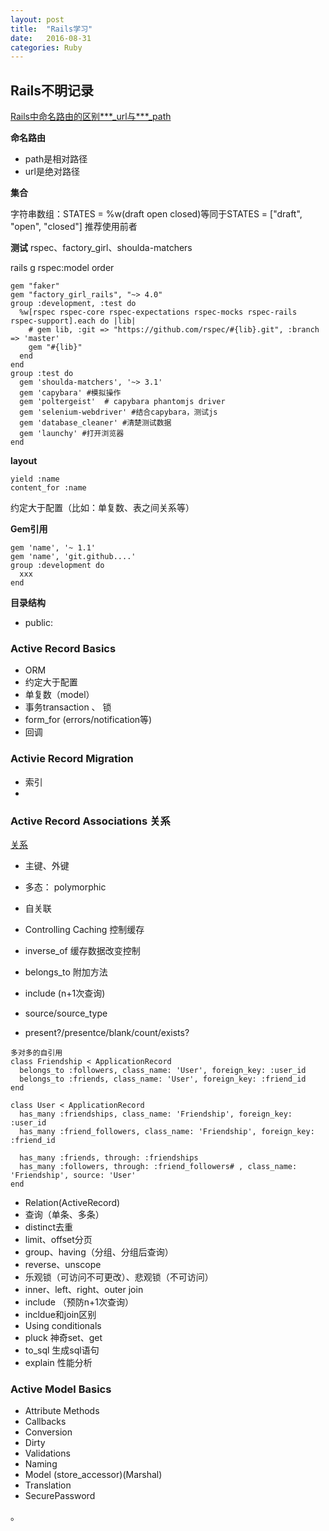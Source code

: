```yaml
---
layout: post
title:  "Rails学习"
date:   2016-08-31
categories: Ruby
---
```


## Rails不明记录
[Rails中命名路由的区别***_url与***_path](http://www.tuicool.com/articles/J7bYJfN)

**命名路由**

* path是相对路径
* url是绝对路径

**集合**

字符串数组：STATES = %w(draft open closed)等同于STATES = ["draft", "open", "closed"] 推荐使用前者

**测试**
rspec、factory_girl、shoulda-matchers

rails g rspec:model order

```
gem "faker"
gem "factory_girl_rails", "~> 4.0"
group :development, :test do
  %w[rspec rspec-core rspec-expectations rspec-mocks rspec-rails rspec-support].each do |lib|
    # gem lib, :git => "https://github.com/rspec/#{lib}.git", :branch => 'master'
    gem "#{lib}"
  end
end
group :test do
  gem 'shoulda-matchers', '~> 3.1'
  gem 'capybara' #模拟操作
  gem 'poltergeist'  # capybara phantomjs driver
  gem 'selenium-webdriver' #结合capybara，测试js
  gem 'database_cleaner' #清楚测试数据
  gem 'launchy' #打开浏览器
end
```

**layout**

```
yield :name
content_for :name
```
约定大于配置（比如：单复数、表之间关系等）

**Gem引用**

```
gem 'name', '~ 1.1'
gem 'name', 'git.github....'
group :development do
  xxx
end
```
**目录结构**

* public: 


### Active Record Basics
* ORM
* 约定大于配置
* 单复数（model）
* 事务transaction 、 锁
* form_for (errors/notification等)
* 回调

### Activie Record Migration
* 索引
* 


### Active Record Associations 关系
[关系](http://guides.rubyonrails.org/association_basics.html)

* 主键、外键
* 多态： polymorphic
* 自关联
* Controlling Caching 控制缓存
* inverse_of 缓存数据改变控制

* belongs_to 附加方法
* include (n+1次查询)
* source/source_type
* present?/presentce/blank/count/exists?


```
多对多的自引用
class Friendship < ApplicationRecord
  belongs_to :followers, class_name: 'User', foreign_key: :user_id
  belongs_to :friends, class_name: 'User', foreign_key: :friend_id
end

class User < ApplicationRecord
  has_many :friendships, class_name: 'Friendship', foreign_key: :user_id
  has_many :friend_followers, class_name: 'Friendship', foreign_key: :friend_id

  has_many :friends, through: :friendships
  has_many :followers, through: :friend_followers# , class_name: 'Friendship', source: 'User'
end

```

* Relation(ActiveRecord)
* 查询（单条、多条）
* distinct去重
* limit、offset分页
* group、having（分组、分组后查询）
* reverse、unscope
* 乐观锁（可访问不可更改）、悲观锁（不可访问）
* inner、left、right、outer join
* include （预防n+1次查询）
* incldue和join区别
* Using conditionals
* pluck 神奇set、get
* to_sql 生成sql语句
* explain 性能分析

### Active Model Basics

* Attribute Methods
* Callbacks
* Conversion
* Dirty
* Validations
* Naming
* Model  (store_accessor)(Marshal)
* Translation
* SecurePassword









































。





